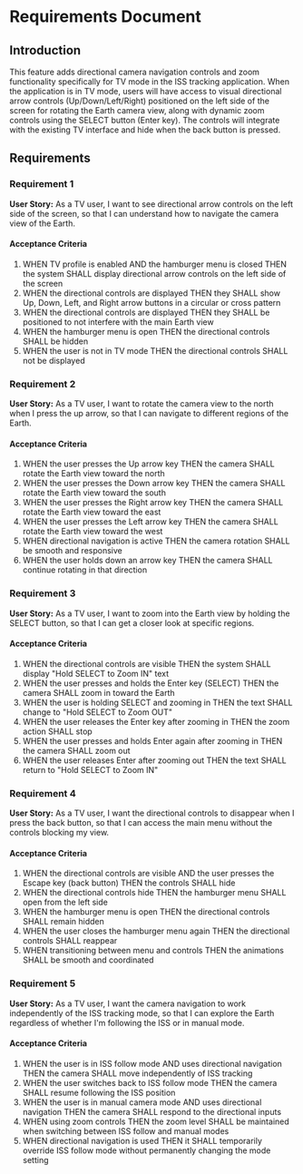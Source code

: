 # Requirements Document

## Introduction

This feature adds directional camera navigation controls and zoom functionality specifically for TV mode in the ISS tracking application. When the application is in TV mode, users will have access to visual directional arrow controls (Up/Down/Left/Right) positioned on the left side of the screen for rotating the Earth camera view, along with dynamic zoom controls using the SELECT button (Enter key). The controls will integrate with the existing TV interface and hide when the back button is pressed.

## Requirements

### Requirement 1

**User Story:** As a TV user, I want to see directional arrow controls on the left side of the screen, so that I can understand how to navigate the camera view of the Earth.

#### Acceptance Criteria

1. WHEN TV profile is enabled AND the hamburger menu is closed THEN the system SHALL display directional arrow controls on the left side of the screen
2. WHEN the directional controls are displayed THEN they SHALL show Up, Down, Left, and Right arrow buttons in a circular or cross pattern
3. WHEN the directional controls are displayed THEN they SHALL be positioned to not interfere with the main Earth view
4. WHEN the hamburger menu is open THEN the directional controls SHALL be hidden
5. WHEN the user is not in TV mode THEN the directional controls SHALL not be displayed

### Requirement 2

**User Story:** As a TV user, I want to rotate the camera view to the north when I press the up arrow, so that I can navigate to different regions of the Earth.

#### Acceptance Criteria

1. WHEN the user presses the Up arrow key THEN the camera SHALL rotate the Earth view toward the north
2. WHEN the user presses the Down arrow key THEN the camera SHALL rotate the Earth view toward the south
3. WHEN the user presses the Right arrow key THEN the camera SHALL rotate the Earth view toward the east
4. WHEN the user presses the Left arrow key THEN the camera SHALL rotate the Earth view toward the west
5. WHEN directional navigation is active THEN the camera rotation SHALL be smooth and responsive
6. WHEN the user holds down an arrow key THEN the camera SHALL continue rotating in that direction

### Requirement 3

**User Story:** As a TV user, I want to zoom into the Earth view by holding the SELECT button, so that I can get a closer look at specific regions.

#### Acceptance Criteria

1. WHEN the directional controls are visible THEN the system SHALL display "Hold SELECT to Zoom IN" text
2. WHEN the user presses and holds the Enter key (SELECT) THEN the camera SHALL zoom in toward the Earth
3. WHEN the user is holding SELECT and zooming in THEN the text SHALL change to "Hold SELECT to Zoom OUT"
4. WHEN the user releases the Enter key after zooming in THEN the zoom action SHALL stop
5. WHEN the user presses and holds Enter again after zooming in THEN the camera SHALL zoom out
6. WHEN the user releases Enter after zooming out THEN the text SHALL return to "Hold SELECT to Zoom IN"

### Requirement 4

**User Story:** As a TV user, I want the directional controls to disappear when I press the back button, so that I can access the main menu without the controls blocking my view.

#### Acceptance Criteria

1. WHEN the directional controls are visible AND the user presses the Escape key (back button) THEN the controls SHALL hide
2. WHEN the directional controls hide THEN the hamburger menu SHALL open from the left side
3. WHEN the hamburger menu is open THEN the directional controls SHALL remain hidden
4. WHEN the user closes the hamburger menu again THEN the directional controls SHALL reappear
5. WHEN transitioning between menu and controls THEN the animations SHALL be smooth and coordinated

### Requirement 5

**User Story:** As a TV user, I want the camera navigation to work independently of the ISS tracking mode, so that I can explore the Earth regardless of whether I'm following the ISS or in manual mode.

#### Acceptance Criteria

1. WHEN the user is in ISS follow mode AND uses directional navigation THEN the camera SHALL move independently of ISS tracking
2. WHEN the user switches back to ISS follow mode THEN the camera SHALL resume following the ISS position
3. WHEN the user is in manual camera mode AND uses directional navigation THEN the camera SHALL respond to the directional inputs
4. WHEN using zoom controls THEN the zoom level SHALL be maintained when switching between ISS follow and manual modes
5. WHEN directional navigation is used THEN it SHALL temporarily override ISS follow mode without permanently changing the mode setting